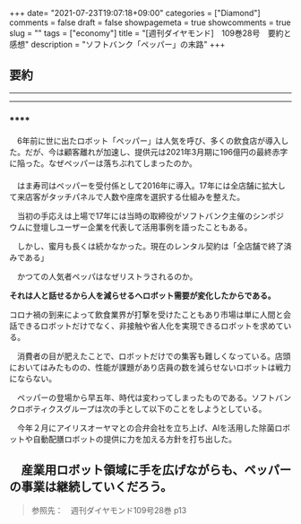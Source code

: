 +++
date= "2021-07-23T19:07:18+09:00"
categories = ["Diamond"]
comments = false
draft = false
showpagemeta = true
showcomments = true
slug = ""
tags = ["economy"]
title = "[週刊ダイヤモンド]　109巻28号　要約と感想"
description = "ソフトバンク「ペッパー」の末路"
+++

## **要約**
***


***

### ****

　6年前に世に出たロボット「ペッパー」は人気を呼び、多くの飲食店が導入した。だが、今は顧客離れが加速し、提供元は2021年3月期に196億円の最終赤字に陥った。なぜペッパーは落ちぶれてしまったのか。

####

　はま寿司はペッパーを受付係として2016年に導入。17年には全店舗に拡大して来店客がタッチパネルで人数や座席を選択する仕組みを整えた。

　当初の手応えは上場で17年には当時の取締役がソフトバンク主催のシンポジウムに登壇しユーザー企業を代表して活用事例を語ったこともある。

　しかし、蜜月も長くは続かなかった。現在のレンタル契約は「全店舗で終了済みである」

　かつての人気者ペッパはなぜリストラされるのか。

 **それは人と話せるから人を減らせるへロボット需要が変化したからである。** 

コロナ禍の到来によって飲食業界が打撃を受けたこともあり市場は単に人間と会話できるロボットだけでなく、非接触や省人化を実現できるロボットを求めている。

　消費者の目が肥えたことで、ロボットだけでの集客も難しくなっている。店頭においてはみたものの、性能が課題があり店員の数を減らせないロボットは戦力にならない。

　ペッパーの登場から早五年、時代は変わってしまったものである。ソフトバンクロボティクスグループは次の手として以下のことをしようとしている。

　今年２月にアイリスオーヤマとの合弁会社を立ち上げ、AIを活用した除菌ロボットや自動配膳ロボットの提供に力を加える方針を打ち出した。

　産業用ロボット領域に手を広げながらも、ペッパーの事業は継続していくだろう。
----

>参照先：　週刊ダイヤモンド109号28巻 p13
